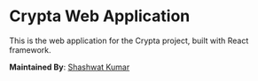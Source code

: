 # Crypta Web Application

This is the web application for the Crypta project, built with React framework.

**Maintained By**: [Shashwat Kumar](https://github.com/shashwat6204)
